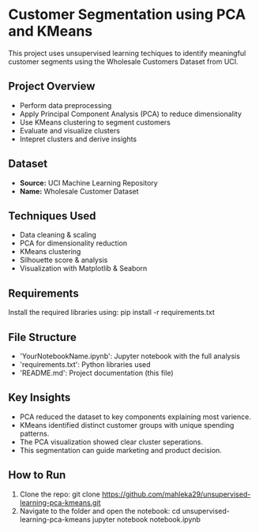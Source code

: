 # Customer Segmentation using PCA and KMeans

This project uses unsupervised learning techiques to identify meaningful customer segments using the Wholesale Customers Dataset from UCI.

## Project Overview

- Perform data preprocessing
- Apply Principal Component Analysis (PCA) to reduce dimensionality
- Use KMeans clustering to segment customers
- Evaluate and visualize clusters
- Intepret clusters and derive insights

## Dataset 

- **Source:** UCI Machine Learning Repository
- **Name:** Wholesale Customer Dataset

## Techniques Used

- Data cleaning & scaling
- PCA for dimensionality reduction
- KMeans clustering
- Silhouette score & analysis
- Visualization with Matplotlib & Seaborn

## Requirements

Install the required libraries using: pip install -r requirements.txt

## File Structure

- 'YourNotebookName.ipynb': Jupyter notebook with the full analysis
- 'requirements.txt': Python libraries used
- 'README.md': Project documentation (this file)

## Key Insights

- PCA reduced the dataset to key components explaining most varience.
- KMeans identified distinct customer groups with unique spending patterns.
- The PCA visualization showed clear cluster seperations.
- This segmentation can guide marketing and product decision.

## How to Run

1. Clone the repo: git clone https://github.com/mahleka29/unsupervised-learning-pca-kmeans.git
2. Navigate to the folder and open the notebook: cd unsupervised-learning-pca-kmeans jupyter notebook notebook.ipynb

